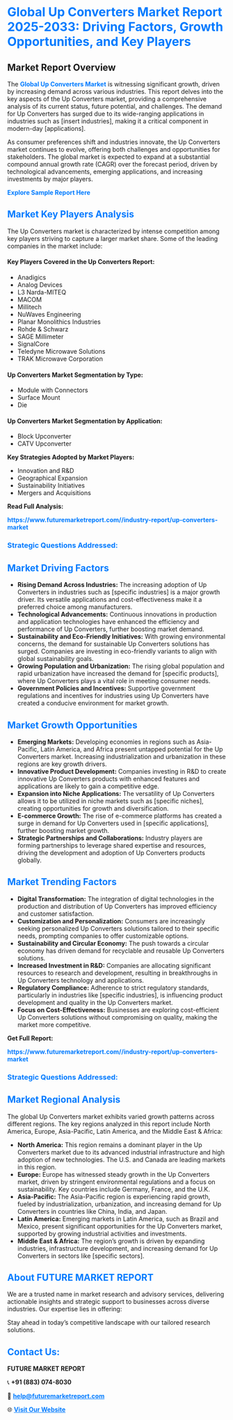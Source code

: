 <h1 style="color: #007BFF;">Global Up Converters Market Report 2025-2033: Driving Factors, Growth Opportunities, and Key Players</h1>

<section id="overview">
<h2>Market Report Overview</h2>
<p>The <a href="https://www.futuremarketreport.com//industry-report/up-converters-market" style="color: #007BFF; text-decoration: none;"><strong>Global Up Converters Market</strong></a> is witnessing significant growth, driven by increasing demand across various industries. This report delves into the key aspects of the Up Converters market, providing a comprehensive analysis of its current status, future potential, and challenges. The demand for Up Converters has surged due to its wide-ranging applications in industries such as [insert industries], making it a critical component in modern-day [applications].</p>
<p>As consumer preferences shift and industries innovate, the Up Converters market continues to evolve, offering both challenges and opportunities for stakeholders. The global market is expected to expand at a substantial compound annual growth rate (CAGR) over the forecast period, driven by technological advancements, emerging applications, and increasing investments by major players.</p>
</section>

<section id="overview">
<p><a href="https://www.futuremarketreport.com//request-sample/reportId=47406" style="color: #007BFF; text-decoration: none;"><strong>Explore Sample Report Here</strong></a></p>
</section>

<section id="key-players">
<h2 style="color: #007BFF;">Market Key Players Analysis</h2>
<p>The Up Converters market is characterized by intense competition among key players striving to capture a larger market share. Some of the leading companies in the market include:</p>
<h4>Key Players Covered in the Up Converters Report:</h4>
<ul><li>Anadigics</li><li>Analog Devices</li><li>L3 Narda-MITEQ</li><li>MACOM</li><li>Millitech</li><li>NuWaves Engineering</li><li>Planar Monolithics Industries</li><li>Rohde &amp; Schwarz</li><li>SAGE Millimeter</li><li>SignalCore</li><li>Teledyne Microwave Solutions</li><li>TRAK Microwave Corporation</li></ul>
<h4>Up Converters Market Segmentation by Type:</h4>
<ul><li>Module with Connectors</li><li>Surface Mount</li><li>Die</li></ul>

<h4>Up Converters Market Segmentation by Application:</h4>
<ul><li>Block Upconverter</li><li>CATV Upconverter</li></ul>
<p><strong>Key Strategies Adopted by Market Players:</strong></p>
<ul>
<li>Innovation and R&D</li>
<li>Geographical Expansion</li>
<li>Sustainability Initiatives</li>
<li>Mergers and Acquisitions</li>
</ul>
</section>

<section>
<p><strong>Read Full Analysis: </strong></p><a href="https://www.futuremarketreport.com//industry-report/up-converters-market" style="color: #007BFF; text-decoration: none;"><strong>https://www.futuremarketreport.com//industry-report/up-converters-market</strong></a>
<h3 style="color: #007BFF;">Strategic Questions Addressed:</h3>
</section>

<section id="driving-factors">
<h2 style="color: #007BFF;">Market Driving Factors</h2>
<ul>
<li><strong>Rising Demand Across Industries:</strong> The increasing adoption of Up Converters in industries such as [specific industries] is a major growth driver. Its versatile applications and cost-effectiveness make it a preferred choice among manufacturers.</li>
<li><strong>Technological Advancements:</strong> Continuous innovations in production and application technologies have enhanced the efficiency and performance of Up Converters, further boosting market demand.</li>
<li><strong>Sustainability and Eco-Friendly Initiatives:</strong> With growing environmental concerns, the demand for sustainable Up Converters solutions has surged. Companies are investing in eco-friendly variants to align with global sustainability goals.</li>
<li><strong>Growing Population and Urbanization:</strong> The rising global population and rapid urbanization have increased the demand for [specific products], where Up Converters plays a vital role in meeting consumer needs.</li>
<li><strong>Government Policies and Incentives:</strong> Supportive government regulations and incentives for industries using Up Converters have created a conducive environment for market growth.</li>
</ul>
</section>

<section id="growth-opportunities">
<h2 style="color: #007BFF;">Market Growth Opportunities</h2>
<ul>
<li><strong>Emerging Markets:</strong> Developing economies in regions such as Asia-Pacific, Latin America, and Africa present untapped potential for the Up Converters market. Increasing industrialization and urbanization in these regions are key growth drivers.</li>
<li><strong>Innovative Product Development:</strong> Companies investing in R&D to create innovative Up Converters products with enhanced features and applications are likely to gain a competitive edge.</li>
<li><strong>Expansion into Niche Applications:</strong> The versatility of Up Converters allows it to be utilized in niche markets such as [specific niches], creating opportunities for growth and diversification.</li>
<li><strong>E-commerce Growth:</strong> The rise of e-commerce platforms has created a surge in demand for Up Converters used in [specific applications], further boosting market growth.</li>
<li><strong>Strategic Partnerships and Collaborations:</strong> Industry players are forming partnerships to leverage shared expertise and resources, driving the development and adoption of Up Converters products globally.</li>
</ul>
</section>

<section id="trending-factors">
<h2 style="color: #007BFF;">Market Trending Factors</h2>
<ul>
<li><strong>Digital Transformation:</strong> The integration of digital technologies in the production and distribution of Up Converters has improved efficiency and customer satisfaction.</li>
<li><strong>Customization and Personalization:</strong> Consumers are increasingly seeking personalized Up Converters solutions tailored to their specific needs, prompting companies to offer customizable options.</li>
<li><strong>Sustainability and Circular Economy:</strong> The push towards a circular economy has driven demand for recyclable and reusable Up Converters solutions.</li>
<li><strong>Increased Investment in R&D:</strong> Companies are allocating significant resources to research and development, resulting in breakthroughs in Up Converters technology and applications.</li>
<li><strong>Regulatory Compliance:</strong> Adherence to strict regulatory standards, particularly in industries like [specific industries], is influencing product development and quality in the Up Converters market.</li>
<li><strong>Focus on Cost-Effectiveness:</strong> Businesses are exploring cost-efficient Up Converters solutions without compromising on quality, making the market more competitive.</li>
</ul>
</section>

<section>
<p><strong>Get Full Report: </strong></p><a href="https://www.futuremarketreport.com//industry-report/up-converters-market" style="color: #007BFF; text-decoration: none;"><strong>https://www.futuremarketreport.com//industry-report/up-converters-market</strong></a>
<h3 style="color: #007BFF;">Strategic Questions Addressed:</h3>
</section>


<section id="regional-analysis">
<h2 style="color: #007BFF;">Market Regional Analysis</h2>
<p>The global Up Converters market exhibits varied growth patterns across different regions. The key regions analyzed in this report include North America, Europe, Asia-Pacific, Latin America, and the Middle East & Africa:</p>
<ul>
<li><strong>North America:</strong> This region remains a dominant player in the Up Converters market due to its advanced industrial infrastructure and high adoption of new technologies. The U.S. and Canada are leading markets in this region.</li>
<li><strong>Europe:</strong> Europe has witnessed steady growth in the Up Converters market, driven by stringent environmental regulations and a focus on sustainability. Key countries include Germany, France, and the U.K.</li>
<li><strong>Asia-Pacific:</strong> The Asia-Pacific region is experiencing rapid growth, fueled by industrialization, urbanization, and increasing demand for Up Converters in countries like China, India, and Japan.</li>
<li><strong>Latin America:</strong> Emerging markets in Latin America, such as Brazil and Mexico, present significant opportunities for the Up Converters market, supported by growing industrial activities and investments.</li>
<li><strong>Middle East & Africa:</strong> The region’s growth is driven by expanding industries, infrastructure development, and increasing demand for Up Converters in sectors like [specific sectors].</li>
</ul>
</section>

<footer>
<h2 style="color: #007BFF;">About FUTURE MARKET REPORT</h2>
<p>We are a trusted name in market research and advisory services, delivering actionable insights and strategic support to businesses across diverse industries. Our expertise lies in offering:</p>

<p>Stay ahead in today’s competitive landscape with our tailored research solutions.</p>

<h2 style="color: #007BFF;">Contact Us:</h2>
<p><strong>FUTURE MARKET REPORT</strong></p>
<p>📞 <strong>+91 (883) 074-8030</strong></p>
<p>📧 <strong><a href="mailto:help@futuremarketreport.com" style="color: #007BFF;">help@futuremarketreport.com</a></strong></p>
<p>🌐 <strong><a href="https://www.futuremarketreport.com/" style="color: #007BFF;">Visit Our Website</a></strong></p>
</footer>